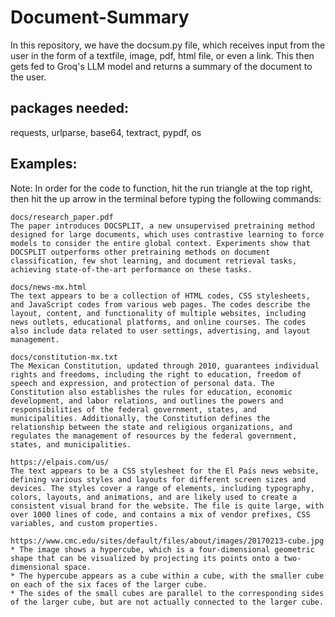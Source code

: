 # Document-Summary

In this repository, we have the docsum.py file, which
receives input from the user in the form of a textfile, 
image, pdf, html file, or even a link. This then gets fed to 
Groq's LLM model and returns a summary of the 
document to the user.

## packages needed: 
requests, urlparse, base64, textract, pypdf, os

## Examples:

Note: In order for the code to function, hit the run triangle at the top right, then hit the up arrow in the terminal before typing the following 
commands:

```
docs/research_paper.pdf
The paper introduces DOCSPLIT, a new unsupervised pretraining method designed for large documents, which uses contrastive learning to force models to consider the entire global context. Experiments show that DOCSPLIT outperforms other pretraining methods on document classification, few shot learning, and document retrieval tasks, achieving state-of-the-art performance on these tasks.
```
```
docs/news-mx.html
The text appears to be a collection of HTML codes, CSS stylesheets, and JavaScript codes from various web pages. The codes describe the layout, content, and functionality of multiple websites, including news outlets, educational platforms, and online courses. The codes also include data related to user settings, advertising, and layout management.
```
```
docs/constitution-mx.txt
The Mexican Constitution, updated through 2010, guarantees individual rights and freedoms, including the right to education, freedom of speech and expression, and protection of personal data. The Constitution also establishes the rules for education, economic development, and labor relations, and outlines the powers and responsibilities of the federal government, states, and municipalities. Additionally, the Constitution defines the relationship between the state and religious organizations, and regulates the management of resources by the federal government, states, and municipalities.
```


```
https://elpais.com/us/
The text appears to be a CSS stylesheet for the El País news website, defining various styles and layouts for different screen sizes and devices. The styles cover a range of elements, including typography, colors, layouts, and animations, and are likely used to create a consistent visual brand for the website. The file is quite large, with over 1000 lines of code, and contains a mix of vendor prefixes, CSS variables, and custom properties.
```

```
https://www.cmc.edu/sites/default/files/about/images/20170213-cube.jpg
* The image shows a hypercube, which is a four-dimensional geometric shape that can be visualized by projecting its points onto a two-dimensional space.
* The hypercube appears as a cube within a cube, with the smaller cube on each of the six faces of the larger cube.
* The sides of the small cubes are parallel to the corresponding sides of the larger cube, but are not actually connected to the larger cube.
```
